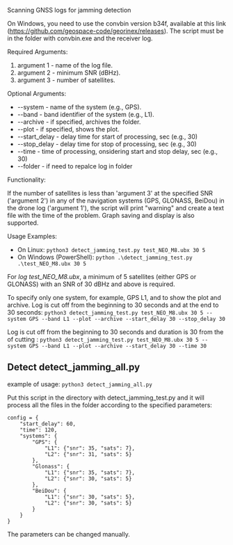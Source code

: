 Scanning GNSS logs for jamming detection

On Windows, you need to use the convbin version b34f, available at this link (https://github.com/geospace-code/georinex/releases). The script must be in the folder with convbin.exe and the receiver log.

Required Arguments:

1. argument 1 - name of the log file.
2. argument 2 - minimum SNR (dBHz).
3. argument 3 - number of satellites.

Optional Arguments:

- --system - name of the system (e.g., GPS).
- --band - band identifier of the system (e.g., L1).
- --archive - if specified, archives the folder.
- --plot - if specified, shows the plot.
- --start_delay - delay time for start of processing, sec (e.g., 30)
- --stop_delay  - delay time for stop of processing, sec (e.g., 30)
- --time - time of processing, onsidering start and stop delay, sec (e.g., 30)
- --folder - if need to repalce log in folder

Functionality:

If the number of satellites is less than 'argument 3' at the specified SNR ('argument 2') in any of the navigation systems (GPS, GLONASS, BeiDou) in the drone log ('argument 1'), the script will print "warning" and create a text file with the time of the problem.
Graph saving and display is also supported.

Usage Examples:

- On Linux: ```python3 detect_jamming_test.py test_NEO_M8.ubx 30 5```
- On Windows (PowerShell): ```python .\detect_jamming_test.py .\test_NEO_M8.ubx 30 5```

For *log test_NEO_M8.ubx*, a minimum of 5 satellites (either GPS or GLONASS) with an SNR of 30 dBHz and above is required.

To specify only one system, for example, GPS L1, and to show the plot and archive. 
Log is cut off from the beginning to 30 seconds and at the end to 30 seconds:
```python3 detect_jamming_test.py test_NEO_M8.ubx 30 5 --system GPS --band L1 --plot --archive --start_delay 30 --stop_delay 30```

Log is cut off from the beginning to 30 seconds and duration is 30 from the of cutting :
```python3 detect_jamming_test.py test_NEO_M8.ubx 30 5 --system GPS --band L1 --plot --archive --start_delay 30 --time 30```

## Detect detect_jamming_all.py
example of usage:
```python3 detect_jamming_all.py```


Put this script in the directory with detect_jamming_test.py and it will process all the files in the folder according to the specified parameters:
```
config = {
    "start_delay": 60,
    "time": 120,
    "systems": {
        "GPS": {
            "L1": {"snr": 35, "sats": 7},
            "L2": {"snr": 31, "sats": 5}
        },
        "Glonass": {
            "L1": {"snr": 35, "sats": 7},
            "L2": {"snr": 30, "sats": 5}
        },
        "BeiDou": {
            "L1": {"snr": 30, "sats": 5},
            "L2": {"snr": 30, "sats": 5}
        }
    }
}
```
The parameters can be changed manually.
